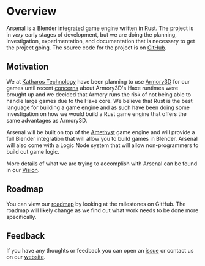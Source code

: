 # Overview

Arsenal is a Blender integrated game engine written in Rust. The project is in *very* early stages of development, but we are doing the planning, investigation, experimentation, and documentation that is necessary to get the project going. The source code for the project is on [GitHub](https://github.com/katharostech/arsenal).

## Motivation

We at [Katharos Technology](https://katharostech.com) have been planning to use [Armory3D](https://armory3d.org/) for our games until recent [concerns](http://forums.armory3d.org/t/armor3d-capability-questions/3118/8?u=zicklag) about Armory3D's Haxe runtimes were brought up and we decided that Armory runs the risk of not being able to handle large games due to the Haxe core. We believe that Rust is the best language for building a game engine and as such have been doing some investigation on how we would build a Rust game engine that offers the same advantages as Armory3D.

Arsenal will be built on top of the [Amethyst](https://amethyst.rs) game engine and will provide a full Blender integration that will allow you to build games in Blender. Arsenal will also come with a Logic Node system that will allow non-programmers to build out game logic.

More details of what we are trying to accomplish with Arsenal can be found in our [Vision](./vision.md).

## Roadmap

You can view our [roadmap](https://github.com/katharostech/arsenal/milestones) by looking at the milestones on GitHub. The roadmap will likely change as we find out what work needs to be done more specifically.

## Feedback

If you have any thoughts or feedback you can open an [issue](https://github.com/katharostech/arsenal/issues/new) or contact us on our [website](https://katharostech.com/contact).
